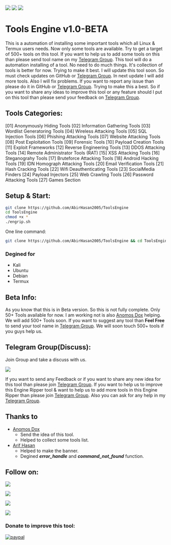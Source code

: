 <a href="https://github.com/AbirHasan2005/ToolsEngine"><img src="https://img.shields.io/github/repo-size/AbirHasan2005/?label=Repo%20Size"></a> <a href="https://github.com/AbirHasan2005?tab=following"><img src="https://img.shields.io/github/followers/AbirHasan2005?style=social"></a> <a href="https://github.com/AbirHasan2005/ToolsEngine/network/members"><img src="https://img.shields.io/github/forks/AbirHasan2005/ToolsEngine?style=social"></a>

# Tools Engine v1.0-BETA

This is a automation of installing some important tools which all Linux & Termux users needs. Now only some tools are available. Try to get a target of 500+ tools on this tool. If you want to help us to add some tools on this than please send tool name on my [Telegram Group](http://t.me/linux_repo). This tool will do a automation installing of a tool. No need to do much things. It's collection of tools is better for now. Trying to make it best. I will update this tool soon. So must check updates on GitHub or [Telegram Group](http://t.me/linux_repo). In next update I will add more tools. Also I will fix problems. If you want to report any issue than please do it in GitHub or [Telegram Group](http://t.me/linux_repo). Trying to make this a best. So if you want to share any ideas to improve this tool or any feature should I put on this tool than please send your feedback on [Telegram Group](http://t.me/linux_repo).


## Tools Categories:
[01] Anonymously Hiding Tools
[02] Information Gathering Tools
[03] Wordlist Generatoring Tools
[04] Wireless Attacking Tools
[05] SQL Injection Tools
[06] Phishing Attacking Tools
[07] Website Attacking Tools
[08] Post Exploitation Tools
[09] Forensic Tools
[10] Payload Creation Tools
[11] Exploit Frameworks
[12] Reverse Engineering Tools
[13] DDOS Attacking Tools
[14] Remote Administrator Tools (RAT)
[15] XSS Attacking Tools
[16] Steganograhy Tools
[17] Bruteforce Attacking Tools
[18] Android Hacking Tools
[19] IDN Homograph Attacking Tools
[20] Email Verification Tools
[21] Hash Cracking Tools
[22] Wifi Deauthenticating Tools
[23] SocialMedia Finders
[24] Payload Injectors
[25] Web Crawling Tools
[26] Password Attacking Tools
[27] Games Section


## Setup & Start:
```bash
git clone https://github.com/AbirHasan2005/ToolsEngine
cd ToolsEngine
chmod +x *
./engrip.sh
```

One line command:
```bash
git clone https://github.com/AbirHasan2005/ToolsEngine && cd ToolsEngine && chmod +x * && ./engrip.sh
```


### Degined for
- Kali
- Ubuntu
- Debian
- Termux


## Beta Info:
As you know that this is in Beta version. So this is not fully complete. Only 50+ Tools available for now. I am working not is also [Anomos Dox](https://github.com/palahsu) helping. We will add 500+ Tools soon. If you want to suggest any tool than **Feel Free** to send your tool name in [Telegram Group](http://t.me/linux_repo). We will soon touch 500+ tools if you guys help us.


## Telegram Group(Discuss):
Join Group and take a discuss with us.

<a href="https://t.me/linux_repo"><img src="https://img.shields.io/badge/Telegram-Join%20Telegram%20Group-blue.svg?logo=telegram"></a>

If you want to send any Feedback or if you want to share any new idea for this tool than please join [Telegram Group](http://t.me/linux_repo). If you want to help us to improve this Engine Ripper tool & want to help us to add more tools in this Engine Ripper than please join [Telegram Group](http://t.me/linux_repo). Also you can ask for any help in my [Telegram Group](http://t.me/linux_repo).


## Thanks to
- [Anomos Dox](https://github.com/palahsu)
	- Send the idea of this tool.
	- Helped to collect some tools list.
- [Arif Hasan](http://t.me/bash_lover)
	- Helped to make the banner.
	- Degined ***error_handle*** and ***command_not_found*** function.


## Follow on:
<p align="left">
<a href="https://github.com/AbirHasan2005"><img src="https://img.shields.io/badge/GitHub-Follow%20on%20GitHub-inactive.svg?logo=github"></a>
</p>
<p align="left">
<a href="https://twitter.com/AbirHasan2005"><img src="https://img.shields.io/badge/Twitter-Follow%20on%20Twitter-informational.svg?logo=twitter"></a>
</p>
<p align="left">
<a href="https://facebook.com/AbirHasan2005"><img src="https://img.shields.io/badge/Facebook-Follow%20on%20Facebook-blue.svg?logo=facebook"></a>
</p>
<p align="left">
<a href="https://instagram.com/AbirHasan2005"><img src="https://img.shields.io/badge/Instagram-Follow%20on%20Instagram-important.svg?logo=instagram"></a>
</p>


### Donate to improve this tool:
[![paypal](https://www.paypalobjects.com/en_US/i/btn/btn_donateCC_LG.gif)](https://paypal.me/AbirHasan2005)

